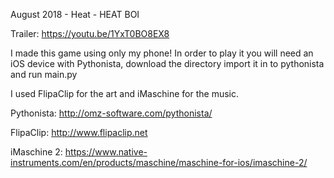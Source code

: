 August 2018 - Heat - HEAT BOI

Trailer: https://youtu.be/1YxT0BO8EX8

I made this game using only my phone! In order to play it you will need an iOS device with Pythonista, download the directory import it in to pythonista and run main.py

I used FlipaClip for the art and iMaschine for the music.

Pythonista: http://omz-software.com/pythonista/

FlipaClip: http://www.flipaclip.net

iMaschine 2: https://www.native-instruments.com/en/products/maschine/maschine-for-ios/imaschine-2/
